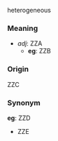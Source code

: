 heterogeneous
### Meaning
+ _adj_: ZZA
    + __eg__: ZZB

### Origin

ZZC

### Synonym

__eg__: ZZD

+ ZZE


